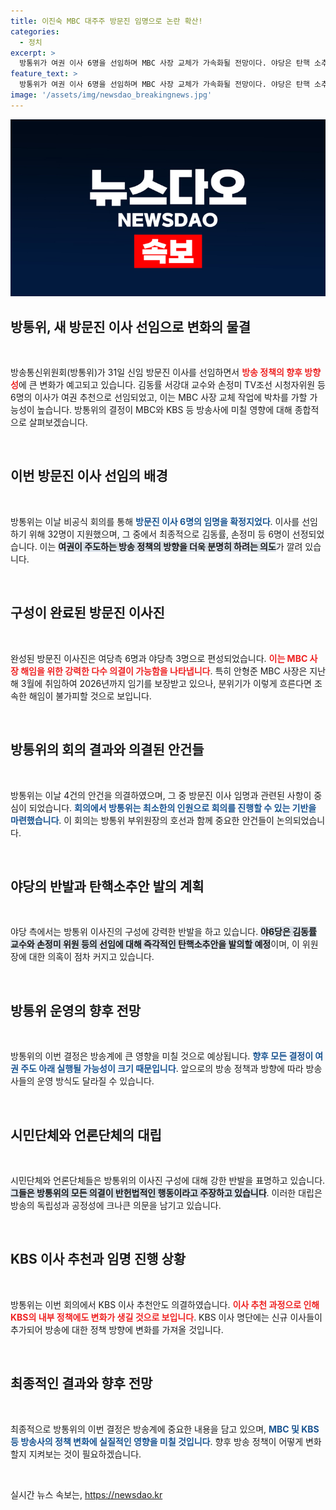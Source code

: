 ```yaml
---
title: 이진숙 MBC 대주주 방문진 임명으로 논란 확산!
categories:
  - 정치
excerpt: >
  방통위가 여권 이사 6명을 선임하며 MBC 사장 교체가 가속화될 전망이다. 야당은 탄핵 소추안을 발의할 계획이며, 이진숙 방통위원장의 운명도 주목받고 있다. 재편된 이사진의 미래는 어떻게 될까? 클릭해 보세요!
feature_text: >
  방통위가 여권 이사 6명을 선임하며 MBC 사장 교체가 가속화될 전망이다. 야당은 탄핵 소추안을 발의할 계획이며, 이진숙 방통위원장의 운명도 주목받고 있다. 재편된 이사진의 미래는 어떻게 될까? 클릭해 보세요!
image: '/assets/img/newsdao_breakingnews.jpg'
---
```


<p><img src="/assets/img/newsdao_breakingnews.jpg" alt="cryptoinkorea 속보" /></p>

<h2 data-ke-size="size26">방통위, 새 방문진 이사 선임으로 변화의 물결</h2>

<p data-ke-size="size16">&nbsp;</p>

<p>방송통신위원회(방통위)가 31일 신임 방문진 이사를 선임하면서 <b><span style="color: #ee2323;">방송 정책의 향후 방향성</span></b>에 큰 변화가 예고되고 있습니다. 김동률 서강대 교수와 손정미 TV조선 시청자위원 등 6명의 이사가 여권 추천으로 선임되었고, 이는 MBC 사장 교체 작업에 박차를 가할 가능성이 높습니다. 방통위의 결정이 MBC와 KBS 등 방송사에 미칠 영향에 대해 종합적으로 살펴보겠습니다.</p>

<p data-ke-size="size16">&nbsp;</p>

<h2 data-ke-size="size26">이번 방문진 이사 선임의 배경</h2>

<p data-ke-size="size16">&nbsp;</p>

<p>방통위는 이날 비공식 회의를 통해 <b><span style="color: #1a5490;">방문진 이사 6명의 임명을 확정지었다</span></b>. 이사를 선임하기 위해 32명이 지원했으며, 그 중에서 최종적으로 김동률, 손정미 등 6명이 선정되었습니다. 이는 <b><span style="background-color: #21538527;">여권이 주도하는 방송 정책의 방향을 더욱 분명히 하려는 의도</span></b>가 깔려 있습니다. </p>

<p data-ke-size="size16">&nbsp;</p>

<h2 data-ke-size="size26">구성이 완료된 방문진 이사진</h2>

<p data-ke-size="size16">&nbsp;</p>

<p>완성된 방문진 이사진은 여당측 6명과 야당측 3명으로 편성되었습니다. <b><span style="color: #ee2323;">이는 MBC 사장 해임을 위한 강력한 다수 의결이 가능함을 나타냅니다</span></b>. 특히 안형준 MBC 사장은 지난해 3월에 취임하여 2026년까지 임기를 보장받고 있으나, 분위기가 이렇게 흐른다면 조속한 해임이 불가피할 것으로 보입니다. </p>

<p data-ke-size="size16">&nbsp;</p>

<h2 data-ke-size="size26">방통위의 회의 결과와 의결된 안건들</h2>

<p data-ke-size="size16">&nbsp;</p>

<p>방통위는 이날 4건의 안건을 의결하였으며, 그 중 방문진 이사 임명과 관련된 사항이 중심이 되었습니다. <b><span style="color: #1a5490;">회의에서 방통위는 최소한의 인원으로 회의를 진행할 수 있는 기반을 마련했습니다</span></b>. 이 회의는 방통위 부위원장의 호선과 함께 중요한 안건들이 논의되었습니다. </p>

<p data-ke-size="size16">&nbsp;</p>

<h2 data-ke-size="size26">야당의 반발과 탄핵소추안 발의 계획</h2>

<p data-ke-size="size16">&nbsp;</p>

<p>야당 측에서는 방통위 이사진의 구성에 강력한 반발을 하고 있습니다. <b><span style="background-color: #21538527;">야6당은 김동률 교수와 손정미 위원 등의 선임에 대해 즉각적인 탄핵소추안을 발의할 예정</span></b>이며, 이 위원장에 대한 의혹이 점차 커지고 있습니다. </p>

<p data-ke-size="size16">&nbsp;</p>

<h2 data-ke-size="size26">방통위 운영의 향후 전망</h2>

<p data-ke-size="size16">&nbsp;</p>

<p>방통위의 이번 결정은 방송계에 큰 영향을 미칠 것으로 예상됩니다. <b><span style="color: #1a5490;">향후 모든 결정이 여권 주도 아래 실행될 가능성이 크기 때문입니다</span></b>. 앞으로의 방송 정책과 방향에 따라 방송사들의 운영 방식도 달라질 수 있습니다. </p>

<p data-ke-size="size16">&nbsp;</p>

<h2 data-ke-size="size26">시민단체와 언론단체의 대립</h2>

<p data-ke-size="size16">&nbsp;</p>

<p>시민단체와 언론단체들은 방통위의 이사진 구성에 대해 강한 반발을 표명하고 있습니다. <b><span style="background-color: #21538527;">그들은 방통위의 모든 의결이 반헌법적인 행동이라고 주장하고 있습니다</span></b>. 이러한 대립은 방송의 독립성과 공정성에 크나큰 의문을 남기고 있습니다. </p>

<p data-ke-size="size16">&nbsp;</p>

<h2 data-ke-size="size26">KBS 이사 추천과 임명 진행 상황</h2>

<p data-ke-size="size16">&nbsp;</p>

<p>방통위는 이번 회의에서 KBS 이사 추천안도 의결하였습니다. <b><span style="color: #ee2323;">이사 추천 과정으로 인해 KBS의 내부 정책에도 변화가 생길 것으로 보입니다</span></b>. KBS 이사 명단에는 신규 이사들이 추가되어 방송에 대한 정책 방향에 변화를 가져올 것입니다. </p>

<p data-ke-size="size16">&nbsp;</p>

<h2 data-ke-size="size26">최종적인 결과와 향후 전망</h2>

<p data-ke-size="size16">&nbsp;</p>

<p>최종적으로 방통위의 이번 결정은 방송계에 중요한 내용을 담고 있으며, <b><span style="color: #1a5490;">MBC 및 KBS 등 방송사의 정책 변화에 실질적인 영향을 미칠 것입니다</span></b>. 향후 방송 정책이 어떻게 변화할지 지켜보는 것이 필요하겠습니다. </p>

<p data-ke-size="size16">&nbsp;</p>
실시간 뉴스 속보는, <a href="https://newsdao.kr" rel="dofollow">https://newsdao.kr</a>


